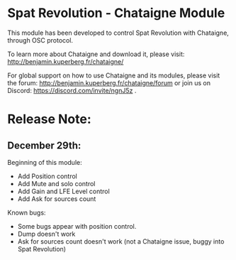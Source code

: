 # Spat Revolution - Chataigne Module

This module has been developed to control Spat Revolution with Chataigne, through OSC protocol. 

To learn more about Chataigne and download it, please visit: http://benjamin.kuperberg.fr/chataigne/  

For global support on how to use Chataigne and its modules, please visit the forum: 
http://benjamin.kuperberg.fr/chataigne/forum 
or join us on Discord:
https://discord.com/invite/ngnJ5z .

# Release Note:

## December 29th:

Beginning of this module:
- Add Position control
- Add Mute and solo control
- Add Gain and LFE Level control
- Add Ask for sources count

Known bugs:
- Some bugs appear with position control.
- Dump doesn't work
- Ask for sources count doesn't work (not a Chataigne issue, buggy into Spat Revolution)